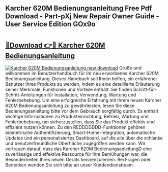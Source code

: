 ## Karcher 620M Bedienungsanleitung Free Pdf Download - Part-pXj New Repair Owner Guide - User Service Edition GOx9o

# <h2><a href="http://df4jg9.blite.top/?on=Karcher+620M+Bedienungsanleitung">🔗Download 👉🔴 Karcher 620M Bedienungsanleitung</a></h2>

[![Karcher 620M Bedienungsanleitung new download](https://i.imgur.com/lujVjoI.png)](http://df4jg9.blite.top/?on=Karcher+620M+Bedienungsanleitung)
Grüße und willkommen im Benutzerhandbuch für Ihr neu erworbenes Karcher 620M Bedienungsanleitung. Dieses Handbuch soll Ihnen helfen, ein erfahrener Benutzer Ihres Produkts zu werden, indem es eine detaillierte Erläuterung seiner Merkmale, Funktionen und Vorteile enthält. Sie finden Schritt-für-Schritt-Anleitungen für Installation, Verwendung, Wartung und Fehlerbehebung. Um eine erfolgreiche Erfahrung mit Ihrem neuen Karcher 620M Bedienungsanleitung zu gewährleisten, lesen Sie diese Bedienungsanleitung bitte vor dem Gebrauch sorgfältig durch. Es enthält wichtige Informationen zu Produkteinrichtung, Betrieb, Wartung und Fehlerbehebung, um sicherzustellen, dass Sie das Produkt effektiv und effizient nutzen können. Zu den REDDDDDDD-Funktionen gehören biometrische Authentifizierung, Smart-Home-Integration, automatische Updates und ein personalisiertes Dashboard, auf die alle über die schlanke und benutzerfreundliche Oberfläche zugegriffen werden kann. Wir vertrauen darauf, dass das Karcher 620M BedienungsanleitungD eine zuverlässige und effektive Ressource für Ihre Bemühungen war, die Besonderheiten Ihres neuen Geräts kennenzulernen. Bei Fragen oder Bedenken wenden Sie sich bitte an unser Kundendienstteam.
